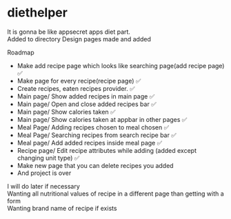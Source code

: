 # diethelper
  
It is gonna be like appsecret apps diet part.  
Added to directory
Design pages made and added


Roadmap

- Make add recipe page which looks like searching page(add recipe page)  ✅  
- Make page for every recipe(recipe page)  ✅  
- Create recipes, eaten recipes provider.  ✅  
- Main page/ Show added recipes in main page  ✅  
- Main page/ Open and close added recipes bar  ✅  
- Main page/ Show calories taken  ✅  
- Main page/ Show calories taken at appbar in other pages  ✅  
- Meal Page/ Adding recipes chosen to meal chosen  ✅  
- Meal Page/ Searching recipes from search recipe bar  ✅  
- Meal page/ Add added recipes inside meal page  ✅  
- Recipe page/ Edit recipe attributes while adding  (added except changing unit type)  ✅  
- Make new page that you can delete recipes you added  
- And project is over

I will do later if necessary  
Wanting all nutritional values of recipe in a different page than getting with a form  
Wanting brand name of recipe if exists  
